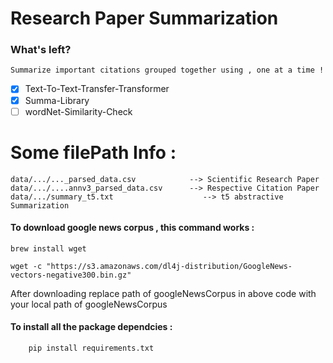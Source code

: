 # Research Paper Summarization

### What's left?
    Summarize important citations grouped together using , one at a time !

- [x] Text-To-Text-Transfer-Transformer 
- [x] Summa-Library
- [ ] wordNet-Similarity-Check

# Some filePath Info :
    data/.../..._parsed_data.csv            --> Scientific Research Paper
    data/.../....annv3_parsed_data.csv      --> Respective Citation Paper
    data/.../summary_t5.txt                    --> t5 abstractive Summarization
 

#### To download google news corpus , this command works :

    brew install wget

    wget -c "https://s3.amazonaws.com/dl4j-distribution/GoogleNews-vectors-negative300.bin.gz"

 After downloading replace path of googleNewsCorpus in above code with your local path of googleNewsCorpus

#### To install all the package dependcies :

        pip install requirements.txt
